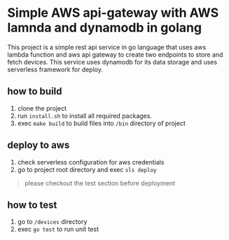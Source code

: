 # Simple AWS api-gateway with AWS lamnda and dynamodb in golang

This project is a simple rest api service in go language that uses aws lambda function and aws api gateway to create two endpoints to store and fetch devices. This service uses dynamodb for its data storage and uses serverless framework for deploy.

## how to build

1. clone the project
2. run `install.sh` to install all required packages.
3. exec `make build` to build files into `/bin` directory of project

## deploy to aws

1. check serverless configuration for aws credentials
2. go to project root directory and exec `sls deploy`

> please checkout the test section before deployment


## how to test

1. go to `/devices` directory
2. exec `go test` to run unit test